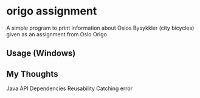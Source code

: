 # origo assignment
 
A simple program to print information about Oslos Bysykkler (city bicycles) given as an assignment from Oslo Origo 
 
## Usage (Windows)

## My Thoughts

Java
API
Dependencies
Reusability 
Catching error
